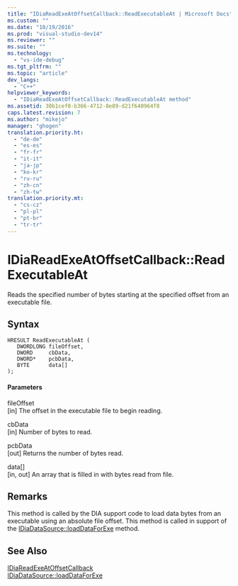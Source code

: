 ```yaml
---
title: "IDiaReadExeAtOffsetCallback::ReadExecutableAt | Microsoft Docs"
ms.custom: ""
ms.date: "10/19/2016"
ms.prod: "visual-studio-dev14"
ms.reviewer: ""
ms.suite: ""
ms.technology: 
  - "vs-ide-debug"
ms.tgt_pltfrm: ""
ms.topic: "article"
dev_langs: 
  - "C++"
helpviewer_keywords: 
  - "IDiaReadExeAtOffsetCallback::ReadExecutableAt method"
ms.assetid: 30b1cef0-b366-4712-8e89-d21f640964f8
caps.latest.revision: 7
ms.author: "mikejo"
manager: "ghogen"
translation.priority.ht: 
  - "de-de"
  - "es-es"
  - "fr-fr"
  - "it-it"
  - "ja-jp"
  - "ko-kr"
  - "ru-ru"
  - "zh-cn"
  - "zh-tw"
translation.priority.mt: 
  - "cs-cz"
  - "pl-pl"
  - "pt-br"
  - "tr-tr"
---
```

# IDiaReadExeAtOffsetCallback::ReadExecutableAt
Reads the specified number of bytes starting at the specified offset from an executable file.  
  
## Syntax  
  
```cpp#  
HRESULT ReadExecutableAt (   
   DWORDLONG fileOffset,  
   DWORD     cbData,  
   DWORD*    pcbData,  
   BYTE      data[]  
);  
```  
  
#### Parameters  
 fileOffset  
 [in] The offset in the executable file to begin reading.  
  
 cbData  
 [in] Number of bytes to read.  
  
 pcbData  
 [out] Returns the number of bytes read.  
  
 data[]  
 [in, out] An array that is filled in with bytes read from file.  
  
## Remarks  
 This method is called by the DIA support code to load data bytes from an executable using an absolute file offset. This method is called in support of the [IDiaDataSource::loadDataForExe](../debug-interface-access/idiadatasource--loaddataforexe.md) method.  
  
## See Also  
 [IDiaReadExeAtOffsetCallback](../debug-interface-access/idiareadexeatoffsetcallback.md)   
 [IDiaDataSource::loadDataForExe](../debug-interface-access/idiadatasource--loaddataforexe.md)